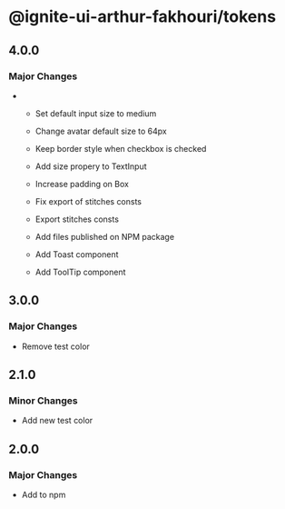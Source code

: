 # @ignite-ui-arthur-fakhouri/tokens

## 4.0.0

### Major Changes

- - Set default input size to medium

  - Change avatar default size to 64px

  - Keep border style when checkbox is checked

  - Add size propery to TextInput

  - Increase padding on Box

  - Fix export of stitches consts

  - Export stitches consts

  - Add files published on NPM package

  - Add Toast component

  - Add ToolTip component

## 3.0.0

### Major Changes

- Remove test color

## 2.1.0

### Minor Changes

- Add new test color

## 2.0.0

### Major Changes

- Add to npm
